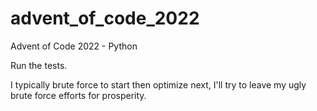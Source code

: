 # advent_of_code_2022
Advent of Code 2022 - Python

Run the tests.

I typically brute force to start then optimize next, I'll try 
to leave my ugly brute force efforts for prosperity.